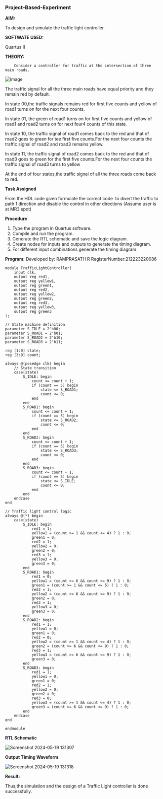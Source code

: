 ### Project-Based-Experiment

**AIM:**

To design and simulate the traffic light controller.

**SOFTWATE USED:**

Quartus II

**THEORY:**
	
     	Consider a controller for traffic at the intersection of three main roads.  

  ![image](https://github.com/naavaneetha/Project-Based-Experiment/assets/154305477/e3af03dd-a4de-4b21-af0a-a5a332a3e4b6)


 The traffic signal for all the three main roads have equal priority and they remain red by default.

 In state 00,the traffic signals remains red for first five counts and yellow of road1 turns on for the next four counts.

 In state 01, the green of road1 turns on for first five counts and yellow of road1 and road2 turns on for next four4 counts of this state.
 
 In state 10, the traffic signal of road1 comes back to the red and that of road2 goes to green for tee first five counts.For the next four counts the traffic signal of road2 and road3 remains yellow.


 In state 11, the traffic signal of road2 comes back to the red and that of road3 goes to green for the first five counts.For the next four counts the traffic signal of road3 turns to yellow

 At the end of four states,the traffic signal of all the three roads come back to red.

**Task Assigned**

From the HDL code given formulate the correct code  to divert the traffic to path 1 direction and disable the control in other directions (Assume user is at MR3 spot)

**Procedure**

1.	Type the program in Quartus software.
2.	Compile and run the program.
3.	Generate the RTL schematic and save the logic diagram.
4.	Create nodes for inputs and outputs to generate the timing diagram.
5.	For different input combinations generate the timing diagram
   
**Program:**
Developed by:  RAMPRASATH R
RegisterNumber:212223220086

```
module TrafficLightController(
    input clk,
    output reg red1,
    output reg yellow1,
    output reg green1,
    output reg red2,
    output reg yellow2,
    output reg green2,
    output reg red3,
    output reg yellow3,
    output reg green3
);

// State machine definition
parameter S_IDLE = 2'b00;
parameter S_ROAD1 = 2'b01;
parameter S_ROAD2 = 2'b10;
parameter S_ROAD3 = 2'b11;

reg [1:0] state;
reg [3:0] count;

always @(posedge clk) begin
    // State transition
    case(state)
        S_IDLE: begin
            count <= count + 1;
            if (count == 5) begin
                state <= S_ROAD1;
                count <= 0;
            end
        end
        S_ROAD1: begin
            count <= count + 1;
            if (count == 5) begin
                state <= S_ROAD2;
                count <= 0;
            end
        end
        S_ROAD2: begin
            count <= count + 1;
            if (count == 5) begin
                state <= S_ROAD3;
                count <= 0;
            end
        end
        S_ROAD3: begin
            count <= count + 1;
            if (count == 5) begin
                state <= S_IDLE;
                count <= 0;
            end
        end
    endcase
end

// Traffic light control logic
always @(*) begin
    case(state)
        S_IDLE: begin
            red1 = 1;
            yellow1 = (count >= 1 && count <= 4) ? 1 : 0;
            green1 = 0;
            red2 = 1;
            yellow2 = 0;
            green2 = 0;
            red3 = 1;
            yellow3 = 0;
            green3 = 0;
        end
        S_ROAD1: begin
            red1 = 0;
            yellow1 = (count >= 6 && count <= 9) ? 1 : 0;
            green1 = (count >= 1 && count <= 5) ? 1 : 0;
            red2 = 1;
            yellow2 = (count >= 6 && count <= 9) ? 1 : 0;
            green2 = 0;
            red3 = 1;
            yellow3 = 0;
            green3 = 0;
        end
        S_ROAD2: begin
            red1 = 1;
            yellow1 = 0;
            green1 = 0;
            red2 = 0;
            yellow2 = (count >= 1 && count <= 4) ? 1 : 0;
            green2 = (count >= 6 && count <= 9) ? 1 : 0;
            red3 = 1;
            yellow3 = (count >= 6 && count <= 9) ? 1 : 0;
            green3 = 0;
        end
        S_ROAD3: begin
            red1 = 1;
            yellow1 = 0;
            green1 = 0;
            red2 = 1;
            yellow2 = 0;
            green2 = 0;
            red3 = 0;
            yellow3 = (count >= 1 && count <= 4) ? 1 : 0;
            green3 = (count >= 6 && count <= 9) ? 1 : 0;
        end
    endcase
end

endmodule
```

**RTL Schematic**

![Screenshot 2024-05-19 131307](https://github.com/23002776/Project-Based-Experiment/assets/145742657/2bcec731-2f1b-44eb-aa02-a124b99737b1)


**Output Timing Waveform**


![Screenshot 2024-05-19 131318](https://github.com/23002776/Project-Based-Experiment/assets/145742657/1b4cbc52-d812-413e-9ebf-3ebc8019c534)


**Result:**


Thus,the simulation and the design of a Traffic Light controller is done successfully.






